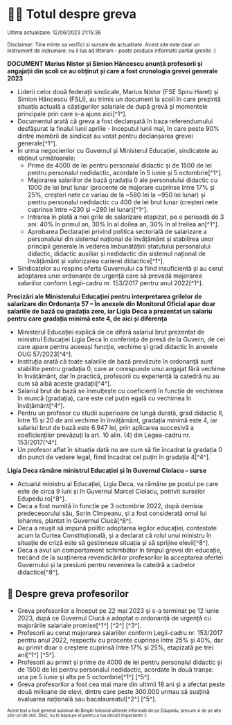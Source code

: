 # 👩‍🏫 Totul despre greva
<sub>Ultima actualizare: 12/06/2023 21:15:36</sub>

<sub>Disclaimer: Tine minte sa verifici si sursele de actualitate. Acest site este doar un instrument de indrumare: nu il lua ad litteram - poate produce informatii partial gresite :)</sub>

**DOCUMENT Marius Nistor și Simion Hăncescu anunță profesorii și angajații din școli ce au obținut și care a fost cronologia grevei generale 2023**

- Liderii celor două federații sindicale, Marius Nistor (FSE Spiru Haret) și Simion Hăncescu (FSLI), au trimis un document la școli în care prezintă situația actuală a câștigurilor salariale de după grevă și momentele principale prin care s-a ajuns aici[^1^].
- Documentul arată că greva a fost declanșată în baza referendumului desfășurat la finalul lunii aprilie - începutul lunii mai, în care peste 90% dintre membrii de sindicat au votat pentru declanșarea grevei generale[^1^].
- În urma negocierilor cu Guvernul și Ministerul Educației, sindicatele au obținut următoarele:
    - Prime de 4000 de lei pentru personalul didactic și de 1500 de lei pentru personalul nedidactic, acordate în 5 iunie și 5 octombrie[^1^].
    - Majorarea salariilor de bază gradația 0 ale personalului didactic cu 1000 de lei brut lunar (procente de majorare cuprinse între 17% și 25%, creșteri nete ce variau de la ~580 lei la ~950 lei lunar) și pentru personalul nedidactic cu 400 de lei brut lunar (creșteri nete cuprinse între ~230 și ~280 lei lunar)[^1^].
    - Intrarea în plată a noii grile de salarizare etapizat, pe o perioadă de 3 ani: 40% în primul an, 30% în al doilea an, 30% în al treilea an[^1^].
    - Aprobarea Declarației privind politica sectorială de salarizare a personalului din sistemul național de învățământ și stabilirea unor principii generale în vederea îmbunătățirii statutului personalului didactic, didactic auxiliar și nedidactic din sistemul național de învățământ și valorizarea carierei didactice[^1^].
- Sindicatelor au respins oferta Guvernului ca fiind insuficientă și au cerut adoptarea unei ordonanțe de urgență care să prevadă majorarea salariilor conform Legii-cadru nr. 153/2017 pentru anul 2022[^1^].

**Precizări ale Ministerului Educației pentru interpretarea grilelor de salarizare din Ordonanța 57 – În anexele din Monitorul Oficial apar doar salariile de bază cu gradația zero, iar Ligia Deca a prezentat un salariu pentru care gradația minimă este 4, de aici și diferența**

- Ministerul Educației explică de ce diferă salariul brut prezentat de ministrul Educației Ligia Deca în conferința de presă de la Guvern, de cel care apare pentru aceeași funcție, vechime și grad didactic în anexele OUG 57/2023[^4^].
- Instituția arată că toate salariile de bază prevăzute în ordonanță sunt stabilite pentru gradația 0, care ar corespunde unui angajat fără vechime în învățământ, dar în practică, profesorii cu experiență la catedră nu au cum să aibă aceste gradații[^4^].
- Salariul brut de bază se înmulțește cu coeficienți în funcție de vechimea în muncă (gradația), care este cel puțin egală cu vechimea în învățământ[^4^].
- Pentru un profesor cu studii superioare de lungă durată, grad didactic II, între 15 și 20 de ani vechime în învățământ, gradația minimă este 4, iar salariul brut de bază este 6.947 lei, prin aplicarea succesivă a coeficienților prevăzuți la art. 10 alin. (4) din Legea-cadru nr. 153/2017[^4^].
- Un profesor aflat în situația dată nu are cum să fie încadrat la gradația 0 din punct de vedere legal, fiind încadrat cel puțin în gradația 4[^4^].

**Ligia Deca rămâne ministrul Educației și în Guvernul Ciolacu – surse**

- Actualul ministru al Educației, Ligia Deca, va rămâne pe postul pe care este de circa 9 luni și în Guvernul Marcel Ciolacu, potrivit surselor Edupedu.ro[^8^].
- Deca a fost numită în funcție pe 3 octombrie 2022, după demisia predecesorului său, Sorin Cîmpeanu, și a fost considerată omul lui Iohannis, plantat în Guvernul Ciucă[^8^].
- Deca a reușit să impună politic adoptarea legilor educației, contestate acum la Curtea Constituțională, și a declarat că rolul unui ministru în situație de criză este să gestioneze situația și să sprijine elevii[^8^].
- Deca a avut un comportament schimbător în timpul grevei din educație, trecând de la susținerea revendicărilor profesorilor la acceptarea ofertei Guvernului și la presiuni pentru revenirea la catedră a cadrelor didactice[^8^].

## 🏫 Despre greva profesorilor

- Greva profesorilor a început pe 22 mai 2023 și s-a terminat pe 12 iunie 2023, după ce Guvernul Ciucă a adoptat o ordonanță de urgență cu majorările salariale promise[^1^] [^2^] [^3^].
- Profesorii au cerut majorarea salariilor conform Legii-cadru nr. 153/2017 pentru anul 2022, respectiv cu procente cuprinse între 25% și 40%, dar au primit doar o creștere cuprinsă între 17% și 25%, etapizată pe trei ani[^1^] [^5^].
- Profesorii au primit și prime de 4000 de lei pentru personalul didactic și de 1500 de lei pentru personalul nedidactic, acordate în două tranșe: una pe 5 iunie și alta pe 5 octombrie[^1^] [^5^].
- Greva profesorilor a fost cea mai mare din ultimii 18 ani și a afectat peste două milioane de elevi, dintre care peste 300.000 urmau să susțină evaluarea națională sau bacalaureatul[^2^] [^5^].


<sub><sub>Acest text a fost generat automat de BingAI folosind ultimele informatii de pe Edupedu, precum si de pe alte site-uri de stiri. Deci, nu te baza pe el pentru a lua decizii importante :)</sub></sub>